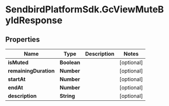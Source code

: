 # SendbirdPlatformSdk.GcViewMuteByIdResponse

## Properties

Name | Type | Description | Notes
------------ | ------------- | ------------- | -------------
**isMuted** | **Boolean** |  | [optional] 
**remainingDuration** | **Number** |  | [optional] 
**startAt** | **Number** |  | [optional] 
**endAt** | **Number** |  | [optional] 
**description** | **String** |  | [optional] 


